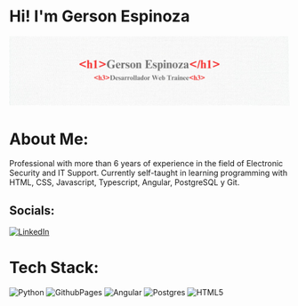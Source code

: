 # Hi! I'm Gerson Espinoza 

![Front Page Image](https://github.com/dranceer/dranceer/blob/main/Front_Page_Image.jpg)

# About Me:
Professional with more than 6 years of experience in the field of Electronic Security and IT Support. Currently self-taught in learning programming with HTML, CSS, Javascript, Typescript, Angular, PostgreSQL y Git.


## Socials:
[![LinkedIn](https://img.shields.io/badge/LinkedIn-%230077B5.svg?logo=linkedin&logoColor=white)](https://www.linkedin.com/in/gerson-es/) 

# Tech Stack:
![Python](https://img.shields.io/badge/python-3670A0?style=for-the-badge&logo=python&logoColor=ffdd54) ![GithubPages](https://img.shields.io/badge/github%20pages-121013?style=for-the-badge&logo=github&logoColor=white) ![Angular](https://img.shields.io/badge/angular-%23DD0031.svg?style=for-the-badge&logo=angular&logoColor=white) ![Postgres](https://img.shields.io/badge/postgres-%23316192.svg?style=for-the-badge&logo=postgresql&logoColor=white) ![HTML5](https://img.shields.io/badge/html5-%23E34F26.svg?style=for-the-badge&logo=html5&logoColor=white)

